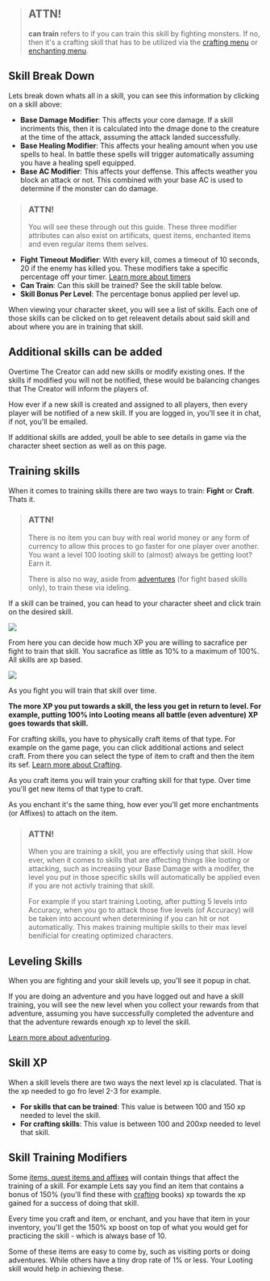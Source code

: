 > ## ATTN!
>
> **can train** refers to if you can train this skill by fighting monsters.
> If no, then it's a crafting skill that has to be utilized via the [crafting menu](/information/crafting) or [enchanting menu](/information/enchanting).


## Skill Break Down

Lets break down whats all in a skill, you can see this information by clicking on a skill above:

- **Base Damage Modifier**: This affects your core damage. If a skill incriments this, then it is calculated into the dmage done to the creature at the time of the attack, assuming the attack landed successfully.
- **Base Healing Modifier**: This affects your healing amount when you use spells to heal. In battle these spells will trigger automatically assuming you have a healing spell equipped.
- **Base AC Modifier**: This affects your deffense. This affects weather you block an attack or not. This combined with your base AC is used to determine if the monster can do damage.

> ### ATTN!
>
> You will see these through out this guide. These three modifier attributes can also exist on artificats, quest items, enchanted items and even regular items them selves.

- **Fight Timeout Modifier**: With every kill, comes a timeout of 10 seconds, 20 if the enemy has killed you. These modifiers take a specific percentage off your timer. [Learn more about timers](/information/time-gates)
- **Can Train**: Can this skill be trained? See the skill table below.
- **Skill Bonus Per Level**: The percentage bonus applied per level up.

When viewing your character skeet, you will see a list of skills. Each one of those skills can be clicked on to get releavent details about said skill and about where you are in training that skill.

## Additional skills can be added

Overtime The Creator can add new skills or modify existing ones. If the skills if modified you will not be notified, these would be balancing changes that The Creator will inform the players of.

How ever if a new skill is created and assigned to all players, then every player will be notified of a new skill. If you are logged in, you'll see it in chat, if not, you'll be emailed.

If additional skills are added, youll be able to see details in game via the character sheet section as well as on this page.

## Training skills

When it comes to training skills there are two ways to train: **Fight** or **Craft**. Thats it.

> ### ATTN!
>
> There is no item you can buy with real world money or any form of currency to allow this proces
> to go faster for one player over another. You want a level 100 looting skill to (almost) always be getting loot? Earn it.
>
> There is also no way, aside from [adventures](/information/adventure) (for fight based skills only), to train these via ideling.

If a skill can be trained, you can head to your character sheet and click train on the desired skill. 

<a href="/storage/info/skill-information/images/character-sheet.png" class="glightbox">
    <img src="/storage/info/skill-information/images/character-sheet.png" class="img-fluid" />
</a>

From here you can decide how much XP you are willing to sacrafice per fight to train that skill. You sacrafice as little as 10% to a maximum of 100%. All skills are xp based.


<a href="/storage/info/skill-information/images/skill-training.png" class="glightbox">
    <img src="/storage/info/skill-information/images/skill-training.png" class="img-fluid" />
</a>

As you fight you will train that skill over time.

**The more XP you put towards a skill, the less you get in return to level. For example, putting 100% into Looting means all battle (even adventure) XP goes towards that skill.**

For crafting skills, you have to physically craft items of that type. For example on the game page, you can click additional actions and select craft. From there you can select the type of item to craft and then the item its sef. [Learn more about Crafting]().

As you craft items you will train your crafting skill for that type. Over time you'll get new items of that type to craft.

As you enchant it's the same thing, how ever you'll get more enchantments (or Affixes) to attach on the item.

> ### ATTN!
>
> When you are training a skill, you are effectivly using that skill. How ever, when it comes to skills that are affecting things like looting or 
> attacking, such as increasing your Base Damage with a modifer, the level you put in those specific skills will automatically be applied
> even if you are not activly training that skill.
>
> For example if you start training Looting, after putting 5 levels into Accuracy, when you go to attack those five levels (of Accuracy) will be taken into account 
> when determining if you can hit or not automatically. This makes training multiple skills to their max level benificial for creating optimized characters.

## Leveling Skills

When you are fighting and your skill levels up, you'll see it popup in chat.

If you are doing an adventure and you have logged out and have a skill training, you will see the new level when you collect your rewards from that adventure, assuming you have successfully completed the adventure and that the adventure rewards enough xp to level the skill.

[Learn more about adventuring](/information/adventure).

## Skill XP

When a skill levels there are two ways the next level xp is claculated. That is the xp needed to go fro level 2-3 for example.

- **For skills that can be trained**: This value is between 100 and 150 xp needed to level the skill.
- **For crafting skills**: This value is between 100 and 200xp needed to level that skill.

## Skill Training Modifiers

Some [items, quest items and affixes]() will contain things that affect the training of a skill. For example Lets say you find an item that contains a bonus of 150% (you'll find these with [crafting](/information/crafting) books) xp towards the xp gained for a success of doing that skill.

Every time you craft and item, or enchant, and you have that item in your inventory, you'll get the 150% xp boost on top of what you would get for practicing the skill - which is always base of 10.

Some of these items are easy to come by, such as visiting ports or doing adventures. While others have a tiny drop rate of 1% or less. Your Looting skill would help in achieving these.